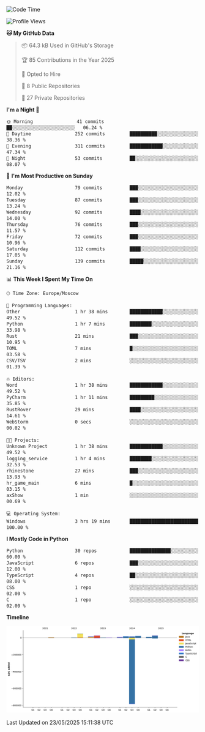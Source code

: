 <!--START_SECTION:waka-->
![Code Time](http://img.shields.io/badge/Code%20Time-671%20hrs%204%20mins-blue)

![Profile Views](http://img.shields.io/badge/Profile%20Views-0-blue)

**🐱 My GitHub Data** 

> 📦 64.3 kB Used in GitHub's Storage 
 > 
> 🏆 85 Contributions in the Year 2025
 > 
> 💼 Opted to Hire
 > 
> 📜 8 Public Repositories 
 > 
> 🔑 27 Private Repositories 
 > 
**I'm a Night 🦉** 

```text
🌞 Morning                41 commits          ██░░░░░░░░░░░░░░░░░░░░░░░   06.24 % 
🌆 Daytime                252 commits         ██████████░░░░░░░░░░░░░░░   38.36 % 
🌃 Evening                311 commits         ████████████░░░░░░░░░░░░░   47.34 % 
🌙 Night                  53 commits          ██░░░░░░░░░░░░░░░░░░░░░░░   08.07 % 
```
📅 **I'm Most Productive on Sunday** 

```text
Monday                   79 commits          ███░░░░░░░░░░░░░░░░░░░░░░   12.02 % 
Tuesday                  87 commits          ███░░░░░░░░░░░░░░░░░░░░░░   13.24 % 
Wednesday                92 commits          ████░░░░░░░░░░░░░░░░░░░░░   14.00 % 
Thursday                 76 commits          ███░░░░░░░░░░░░░░░░░░░░░░   11.57 % 
Friday                   72 commits          ███░░░░░░░░░░░░░░░░░░░░░░   10.96 % 
Saturday                 112 commits         ████░░░░░░░░░░░░░░░░░░░░░   17.05 % 
Sunday                   139 commits         █████░░░░░░░░░░░░░░░░░░░░   21.16 % 
```


📊 **This Week I Spent My Time On** 

```text
🕑︎ Time Zone: Europe/Moscow

💬 Programming Languages: 
Other                    1 hr 38 mins        ████████████░░░░░░░░░░░░░   49.52 % 
Python                   1 hr 7 mins         ████████░░░░░░░░░░░░░░░░░   33.98 % 
Rust                     21 mins             ███░░░░░░░░░░░░░░░░░░░░░░   10.95 % 
TOML                     7 mins              █░░░░░░░░░░░░░░░░░░░░░░░░   03.58 % 
CSV/TSV                  2 mins              ░░░░░░░░░░░░░░░░░░░░░░░░░   01.39 % 

🔥 Editors: 
Word                     1 hr 38 mins        ████████████░░░░░░░░░░░░░   49.52 % 
PyCharm                  1 hr 11 mins        █████████░░░░░░░░░░░░░░░░   35.85 % 
RustRover                29 mins             ████░░░░░░░░░░░░░░░░░░░░░   14.61 % 
WebStorm                 0 secs              ░░░░░░░░░░░░░░░░░░░░░░░░░   00.02 % 

🐱‍💻 Projects: 
Unknown Project          1 hr 38 mins        ████████████░░░░░░░░░░░░░   49.52 % 
logging_service          1 hr 4 mins         ████████░░░░░░░░░░░░░░░░░   32.53 % 
rhinestone               27 mins             ███░░░░░░░░░░░░░░░░░░░░░░   13.93 % 
hr_game_main             6 mins              █░░░░░░░░░░░░░░░░░░░░░░░░   03.15 % 
axShow                   1 min               ░░░░░░░░░░░░░░░░░░░░░░░░░   00.69 % 

💻 Operating System: 
Windows                  3 hrs 19 mins       █████████████████████████   100.00 % 
```

**I Mostly Code in Python** 

```text
Python                   30 repos            ███████████████░░░░░░░░░░   60.00 % 
JavaScript               6 repos             ███░░░░░░░░░░░░░░░░░░░░░░   12.00 % 
TypeScript               4 repos             ██░░░░░░░░░░░░░░░░░░░░░░░   08.00 % 
CSS                      1 repo              ░░░░░░░░░░░░░░░░░░░░░░░░░   02.00 % 
C                        1 repo              ░░░░░░░░░░░░░░░░░░░░░░░░░   02.00 % 
```



**Timeline**

![Lines of Code chart](https://raw.githubusercontent.com/adlemx/adlemx/main/assets/bar_graph.png)


 Last Updated on 23/05/2025 15:11:38 UTC
<!--END_SECTION:waka-->
